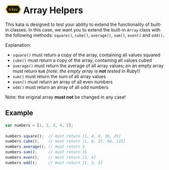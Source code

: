 # ![6kyu badge](./.codewars-badges/6kyu.png) Array Helpers

This kata is designed to test your ability to extend the functionality of built-in classes. In this case, we want you to extend the built-in `Array` class with the following methods: `square()`, `cube()`, `average()`, `sum()`, `even()` and `odd()`.

Explanation:

-   `square()` must return a copy of the array, containing all values squared
-   `cube()` must return a copy of the array, containing all values cubed
-   `average()` must return the average of all array values; on an empty array must return `NaN` *(note: the empty array is **not** tested in Ruby!)*
-   `sum()` must return the sum of all array values
-   `even()` must return an array of all even numbers
-   `odd()` must return an array of all odd numbers

Note: the original array **must not** be changed in any case!

## Example

```javascript
var numbers = [1, 2, 3, 4, 5];

numbers.square();  // must return [1, 4, 9, 16, 25]
numbers.cube();    // must return [1, 8, 27, 64, 125]
numbers.average(); // must return 3
numbers.sum();     // must return 15
numbers.even();    // must return [2, 4]
numbers.odd();     // must return [1, 3, 5]
```
